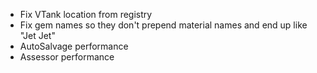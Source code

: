 - Fix VTank location from registry
- Fix gem names so they don't prepend material names and end up like "Jet Jet"
- AutoSalvage performance
- Assessor performance